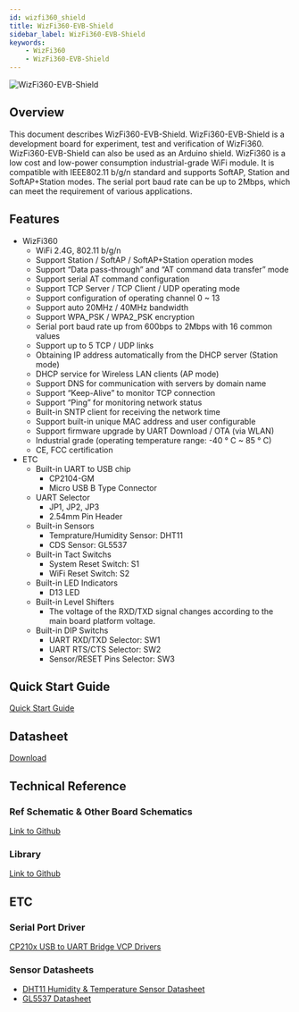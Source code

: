 ```yaml
---
id: wizfi360_shield
title: WizFi360-EVB-Shield
sidebar_label: WizFi360-EVB-Shield
keywords: 
    - WizFi360
    - WizFi360-EVB-Shield
---
```


![WizFi360-EVB-Shield](/Document/img/wizfi360-evb.jpg)

## Overview

This document describes WizFi360-EVB-Shield. WizFi360-EVB-Shield is a development board for experiment, test and verification of WizFi360. WizFi360-EVB-Shield can also be used as an Arduino shield. WizFi360 is a low cost and low-power consumption industrial-grade WiFi module. It is compatible with IEEE802.11 b/g/n standard and supports SoftAP, Station and SoftAP+Station modes. The serial port baud rate can be up to 2Mbps, which can meet the requirement of various applications.

## Features

- WizFi360
    - WiFi 2.4G, 802.11 b/g/n
    - Support Station / SoftAP / SoftAP+Station operation modes
    - Support “Data pass-through” and “AT command data transfer” mode
    - Support serial AT command configuration
    - Support TCP Server / TCP Client / UDP operating mode
    - Support configuration of operating channel 0 ~ 13
    - Support auto 20MHz / 40MHz bandwidth
    - Support WPA_PSK / WPA2_PSK encryption
    - Serial port baud rate up from 600bps to 2Mbps with 16 common values
    - Support up to 5 TCP / UDP links
    - Obtaining IP address automatically from the DHCP server (Station mode)
    - DHCP service for Wireless LAN clients (AP mode)
    - Support DNS for communication with servers by domain name
    - Support “Keep-Alive” to monitor TCP connection
    - Support “Ping” for monitoring network status
    - Built-in SNTP client for receiving the network time
    - Support built-in unique MAC address and user configurable
    - Support firmware upgrade by UART Download / OTA (via WLAN)
    - Industrial grade (operating temperature range: -40 ° C ~ 85 ° C)
    - CE, FCC certification 
- ETC
    - Built-in UART to USB chip
        - CP2104-GM
        - Micro USB B Type Connector
    - UART Selector
        - JP1, JP2, JP3
        - 2.54mm Pin Header
    - Built-in Sensors
        - Temprature/Humidity Sensor: DHT11
        - CDS Sensor: GL5537
    - Built-in Tact Switchs
        - System Reset Switch: S1
        - WiFi Reset Switch: S2
    - Built-in LED Indicators
        - D13 LED
    - Built-in Level Shifters
        - The voltage of the RXD/TXD signal changes according to the main board platform voltage.
    - Built-in DIP Switchs
        - UART RXD/TXD Selector: SW1
        - UART RTS/CTS Selector: SW2
        - Sensor/RESET Pins Selector: SW3

## Quick Start Guide

[Quick Start Guide](basic_guides/quickstart)

## Datasheet

[Download](https://wizwiki.net/wiki/lib/exe/fetch.php/products:wizfi360:wizfi360ds:wizfi360-evb-shield_ds_112_en.pdf)

## Technical Reference

### Ref Schematic & Other Board Schematics

[Link to Github](https://github.com/Wiznet/Hardware-Files-of-WIZnet/tree/master/07_WizFi_Module/WizFi360-EVB-Shield)

### Library

[Link to Github](https://github.com/wizfi/Release)

## ETC

### Serial Port Driver

[CP210x USB to UART Bridge VCP Drivers](http://www.silabs.com/products/development-tools/software/usb-to-uart-bridge-vcp-drivers)

### Sensor Datasheets

- [DHT11 Humidity & Temperature Sensor Datasheet](http://www.micropik.com/PDF/dht11.pdf)
- [GL5537 Datasheet](https://www.kth.se/social/files/54ef17dbf27654753f437c56/GL5537.pdf)

